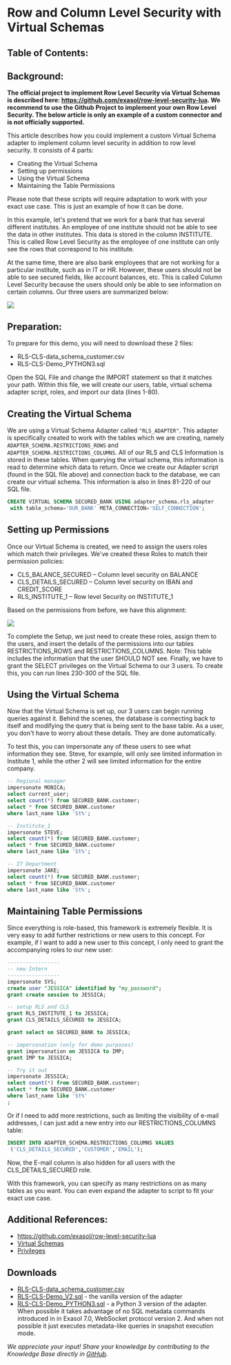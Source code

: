 # Row and Column Level Security with Virtual Schemas 
## Table of Contents:

## Background:

**The official project to implement Row Level Security via Virtual Schemas is described here: <https://github.com/exasol/row-level-security-lua>. We recommend to use the Github Project to implement your own Row Level Security. The below article is only an example of a custom connector and is not officially supported.**

This article describes how you could implement a custom Virtual Schema adapter to implement column level security in addition to row level security. It consists of 4 parts:

* Creating the Virtual Schema
* Setting up permissions
* Using the Virtual Schema
* Maintaining the Table Permissions

Please note that these scripts will require adaptation to work with your exact use case. This is just an example of how it can be done.

In this example, let's pretend that we work for a bank that has several different institutes. An employee of one institute should not be able to see the data in other institutes. This data is stored in the column INSTITUTE. This is called Row Level Security as the employee of one institute can only see the rows that correspond to his institute.

At the same time, there are also bank employees that are not working for a particular institute, such as in IT or HR. However, these users should not be able to see secured fields, like account balances, etc. This is called Column Level Security because the users should only be able to see information on certain columns. Our three users are summarized below:

![](images/Users.PNG)

## Preparation:

To prepare for this demo, you will need to download these 2 files:

* RLS-CLS-data_schema_customer.csv
* RLS-CLS-Demo_PYTHON3.sql

Open the SQL File and change the IMPORT statement so that it matches your path. Within this file, we will create our users, table, virtual schema adapter script, roles, and import our data (lines 1-80).

## Creating the Virtual Schema

We are using a Virtual Schema Adapter called `"RLS_ADAPTER"`. This adapter is specifically created to work with the tables which we are creating, namely `ADAPTER_SCHEMA.RESTRICTIONS_ROWS` and `ADAPTER_SCHEMA.RESTRICTIONS_COLUMNS`. All of our RLS and CLS Information is stored in these tables. When querying the virtual schema, this information is read to determine which data to return. Once we create our Adapter script (found in the SQL file above) and connection back to the database, we can create our virtual schema. This information is also in lines 81-220 of our SQL file.


```sql
CREATE VIRTUAL SCHEMA SECURED_BANK USING adapter_schema.rls_adapter 
 with table_schema='OUR_BANK' META_CONNECTION='SELF_CONNECTION';  
```
## Setting up Permissions

Once our Virtual Schema is created, we need to assign the users roles which match their privileges. We've created these Roles to match their permission policies:

* CLS_BALANCE_SECURED – Column level security on BALANCE
* CLS_DETAILS_SECURED – Column level security on IBAN and CREDIT_SCORE
* RLS_INSTITUTE_1 – Row level Security on INSTITUTE_1

Based on the permissions from before, we have this alignment:

![](images/users_role_match.PNG)

To complete the Setup, we just need to create these roles, assign them to the users, and insert the details of the permissions into our tables RESTRICTIONS_ROWS and RESTRICTIONS_COLUMNS. Note: This table includes the information that the user SHOULD NOT see. Finally, we have to grant the SELECT privileges on the Virtual Schema to our 3 users. To create this, you can run lines 230-300 of the SQL file.

## Using the Virtual Schema

Now that the Virtual Schema is set up, our 3 users can begin running queries against it. Behind the scenes, the database is connecting back to itself and modifying the query that is being sent to the base table. As a user, you don't have to worry about these details. They are done automatically.

To test this, you can impersonate any of these users to see what information they see. Steve, for example, will only see limited information in Institute 1, while the other 2 will see limited information for the entire company.


```sql
-- Regional manager
impersonate MONICA;
select current_user;
select count(*) from SECURED_BANK.customer;
select * from SECURED_BANK.customer
where last_name like 'St%';

-- Institute_1
impersonate STEVE;
select count(*) from SECURED_BANK.customer;
select * from SECURED_BANK.customer
where last_name like 'St%';

-- IT Department
impersonate JAKE;
select count(*) from SECURED_BANK.customer;
select * from SECURED_BANK.customer
where last_name like 'St%';

```
## Maintaining Table Permissions

Since everything is role-based, this framework is extremely flexible. It is very easy to add further restrictions or new users to this concept. For example, if I want to add a new user to this concept, I only need to grant the accompanying roles to our new user:


```sql
-----------------
-- new Intern
-----------------
impersonate SYS;
create user "JESSICA" identified by "my_password";
grant create session to JESSICA;

-- setup RLS and CLS
grant RLS_INSTITUTE_1 to JESSICA;
grant CLS_DETAILS_SECURED to JESSICA;

grant select on SECURED_BANK to JESSICA;

-- impersonation (only for demo purposes)
grant impersonation on JESSICA to IMP;
grant IMP to JESSICA;

-- Try it out
impersonate JESSICA;
select count(*) from SECURED_BANK.customer;
select * from SECURED_BANK.customer 
where last_name like 'St%'
; 
```
Or if I need to add more restrictions, such as limiting the visibility of e-mail addresses, I can just add a new entry into our RESTRICTIONS_COLUMNS table:


```sql
INSERT INTO ADAPTER_SCHEMA.RESTRICTIONS_COLUMNS VALUES  
 ('CLS_DETAILS_SECURED','CUSTOMER','EMAIL'); 
```
Now, the E-mail column is also hidden for all users with the CLS_DETAILS_SECURED role.

With this framework, you can specify as many restrictions on as many tables as you want. You can even expand the adapter to script to fit your exact use case.

## Additional References:

* <https://github.com/exasol/row-level-security-lua>
* [Virtual Schemas](https://docs.exasol.com/database_concepts/virtual_schemas.htm)
* [Privileges](https://docs.exasol.com/database_concepts/privileges.htm)

## Downloads
* [RLS-CLS-data_schema_customer.csv](https://github.com/exasol/public-knowledgebase/blob/main/Database-Features/attachments/RLS-CLS-data_schema_customer.csv)
* [RLS-CLS-Demo_V2.sql](https://github.com/exasol/public-knowledgebase/blob/main/Database-Features/attachments/RLS-CLS-Demo_V2.sql) - the vanilla version of the adapter
* [RLS-CLS-Demo_PYTHON3.sql](https://github.com/exasol/public-knowledgebase/blob/main/Database-Features/attachments/RLS-CLS-Demo_PYTHON3.sql) - a Python 3 version of the adapter. When possible it takes advantage of no SQL metadata commands introduced in in Exasol 7.0, WebSocket protocol version 2. And when not possible it just executes metadata-like queries in snapshot execution mode.

*We appreciate your input! Share your knowledge by contributing to the Knowledge Base directly in [GitHub](https://github.com/exasol/public-knowledgebase).* 